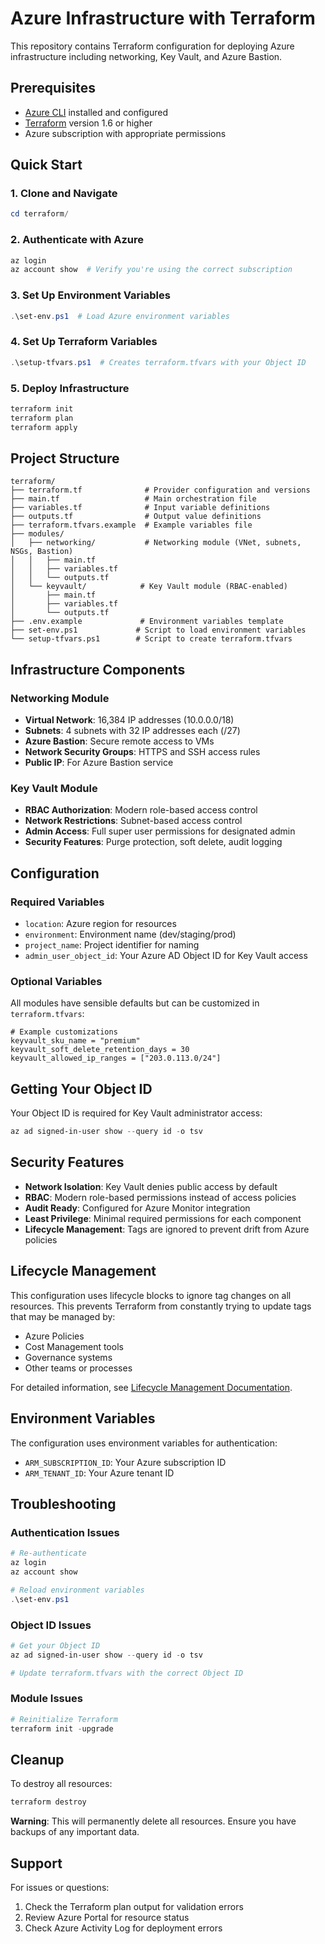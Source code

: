 # Azure Infrastructure with Terraform

This repository contains Terraform configuration for deploying Azure infrastructure including networking, Key Vault, and Azure Bastion.

## Prerequisites

- [Azure CLI](https://docs.microsoft.com/en-us/cli/azure/install-azure-cli) installed and configured
- [Terraform](https://www.terraform.io/downloads.html) version 1.6 or higher
- Azure subscription with appropriate permissions

## Quick Start

### 1. Clone and Navigate
```powershell
cd terraform/
```

### 2. Authenticate with Azure
```powershell
az login
az account show  # Verify you're using the correct subscription
```

### 3. Set Up Environment Variables
```powershell
.\set-env.ps1  # Load Azure environment variables
```

### 4. Set Up Terraform Variables
```powershell
.\setup-tfvars.ps1  # Creates terraform.tfvars with your Object ID
```

### 5. Deploy Infrastructure
```powershell
terraform init
terraform plan
terraform apply
```

## Project Structure

```
terraform/
├── terraform.tf              # Provider configuration and versions
├── main.tf                   # Main orchestration file
├── variables.tf              # Input variable definitions
├── outputs.tf                # Output value definitions
├── terraform.tfvars.example  # Example variables file
├── modules/
│   ├── networking/           # Networking module (VNet, subnets, NSGs, Bastion)
│   │   ├── main.tf
│   │   ├── variables.tf
│   │   └── outputs.tf
│   └── keyvault/            # Key Vault module (RBAC-enabled)
│       ├── main.tf
│       ├── variables.tf
│       └── outputs.tf
├── .env.example             # Environment variables template
├── set-env.ps1             # Script to load environment variables
└── setup-tfvars.ps1        # Script to create terraform.tfvars
```

## Infrastructure Components

### Networking Module
- **Virtual Network**: 16,384 IP addresses (10.0.0.0/18)
- **Subnets**: 4 subnets with 32 IP addresses each (/27)
- **Azure Bastion**: Secure remote access to VMs
- **Network Security Groups**: HTTPS and SSH access rules
- **Public IP**: For Azure Bastion service

### Key Vault Module
- **RBAC Authorization**: Modern role-based access control
- **Network Restrictions**: Subnet-based access control
- **Admin Access**: Full super user permissions for designated admin
- **Security Features**: Purge protection, soft delete, audit logging

## Configuration

### Required Variables
- `location`: Azure region for resources
- `environment`: Environment name (dev/staging/prod)
- `project_name`: Project identifier for naming
- `admin_user_object_id`: Your Azure AD Object ID for Key Vault access

### Optional Variables
All modules have sensible defaults but can be customized in `terraform.tfvars`:

```hcl
# Example customizations
keyvault_sku_name = "premium"
keyvault_soft_delete_retention_days = 30
keyvault_allowed_ip_ranges = ["203.0.113.0/24"]
```

## Getting Your Object ID

Your Object ID is required for Key Vault administrator access:

```powershell
az ad signed-in-user show --query id -o tsv
```

## Security Features

- **Network Isolation**: Key Vault denies public access by default
- **RBAC**: Modern role-based permissions instead of access policies
- **Audit Ready**: Configured for Azure Monitor integration
- **Least Privilege**: Minimal required permissions for each component
- **Lifecycle Management**: Tags are ignored to prevent drift from Azure policies

## Lifecycle Management

This configuration uses lifecycle blocks to ignore tag changes on all resources. This prevents Terraform from constantly trying to update tags that may be managed by:
- Azure Policies
- Cost Management tools
- Governance systems
- Other teams or processes

For detailed information, see [Lifecycle Management Documentation](docs/lifecycle-management.md).

## Environment Variables

The configuration uses environment variables for authentication:
- `ARM_SUBSCRIPTION_ID`: Your Azure subscription ID
- `ARM_TENANT_ID`: Your Azure tenant ID

## Troubleshooting

### Authentication Issues
```powershell
# Re-authenticate
az login
az account show

# Reload environment variables
.\set-env.ps1
```

### Object ID Issues
```powershell
# Get your Object ID
az ad signed-in-user show --query id -o tsv

# Update terraform.tfvars with the correct Object ID
```

### Module Issues
```powershell
# Reinitialize Terraform
terraform init -upgrade
```

## Cleanup

To destroy all resources:
```powershell
terraform destroy
```

**Warning**: This will permanently delete all resources. Ensure you have backups of any important data.

## Support

For issues or questions:
1. Check the Terraform plan output for validation errors
2. Review Azure Portal for resource status
3. Check Azure Activity Log for deployment errors